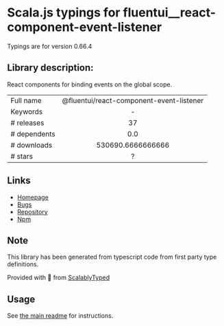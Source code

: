 
# Scala.js typings for fluentui__react-component-event-listener

Typings are for version 0.66.4

## Library description:
React components for binding events on the global scope.

|                    |                 |
| ------------------ | :-------------: |
| Full name          | @fluentui/react-component-event-listener |
| Keywords           | - |
| # releases         | 37 |
| # dependents       | 0.0 |
| # downloads        | 530690.6666666666 |
| # stars            | ? |

## Links
- [Homepage](https://github.com/microsoft/fluentui/tree/master/packages/fluentui/react-component-event-listener)
- [Bugs](https://github.com/microsoft/fluentui/issues)
- [Repository](https://github.com/microsoft/fluentui)
- [Npm](https://www.npmjs.com/package/%40fluentui%2Freact-component-event-listener)
    


## Note
This library has been generated from typescript code from first party type definitions.

Provided with :purple_heart: from [ScalablyTyped](https://github.com/oyvindberg/ScalablyTyped)

## Usage
See [the main readme](../../readme.md) for instructions.


